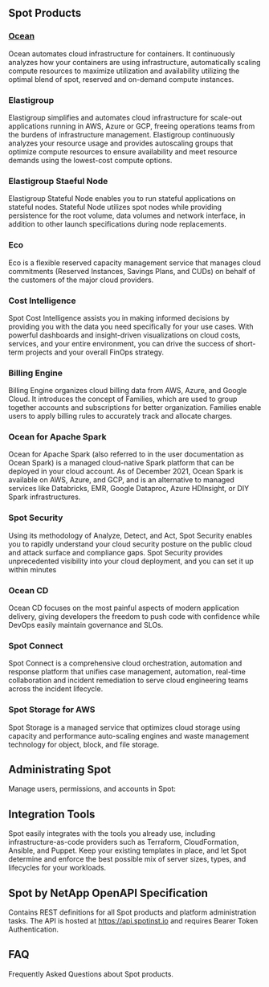 <meta name="robots" content="noindex">


## Spot Products

### [Ocean](https://docs.spot.io/ocean/)

Ocean automates cloud infrastructure for containers. It continuously analyzes how your containers are using infrastructure, automatically scaling compute resources to maximize utilization and availability utilizing the optimal blend of spot, reserved and on-demand compute instances.

### Elastigroup

Elastigroup simplifies and automates cloud infrastructure for scale-out applications running in AWS, Azure or GCP, freeing operations teams from the burdens of infrastructure management. Elastigroup continuously analyzes your resource usage and provides autoscaling groups that optimize compute resources to ensure availability and meet resource demands using the lowest-cost compute options.

### Elastigroup Staeful Node

Elastigroup Stateful Node enables you to run stateful applications on stateful nodes. Stateful Node utilizes spot nodes while providing persistence for the root volume, data volumes and network interface, in addition to other launch specifications during node replacements.

### Eco

Eco is a flexible reserved capacity management service that manages cloud commitments (Reserved Instances, Savings Plans, and CUDs) on behalf of the customers of the major cloud providers.

### Cost Intelligence

Spot Cost Intelligence assists you in making informed decisions by providing you with the data you need specifically for your use cases. With powerful dashboards and insight-driven visualizations on cloud costs, services, and your entire environment, you can drive the success of short-term projects and your overall FinOps strategy.

### Billing Engine

Billing Engine organizes cloud billing data from AWS, Azure, and Google Cloud. It introduces the concept of Families, which are used to group together accounts and subscriptions for better organization. Families enable users to apply billing rules to accurately track and allocate charges.


### Ocean for Apache Spark

Ocean for Apache Spark (also referred to in the user documentation as Ocean Spark) is a managed cloud-native Spark platform that can be deployed in your cloud account. As of December 2021, Ocean Spark is available on AWS, Azure, and GCP, and is an alternative to managed services like Databricks, EMR, Google Dataproc, Azure HDInsight, or DIY Spark infrastructures.

### Spot Security

Using its methodology of Analyze, Detect, and Act, Spot Security enables you to rapidly understand your cloud security posture on the public cloud and attack surface and compliance gaps. Spot Security provides unprecedented visibility into your cloud deployment, and you can set it up within minutes

### Ocean CD

Ocean CD focuses on the most painful aspects of modern application delivery, giving developers the freedom to push code with confidence while DevOps easily maintain governance and SLOs.

### Spot Connect

Spot Connect is a comprehensive cloud orchestration, automation and response platform that unifies case management, automation, real-time collaboration and incident remediation to serve cloud engineering teams across the incident lifecycle.


### Spot Storage for AWS

Spot Storage is a managed service that optimizes cloud storage using capacity and performance auto-scaling engines and waste management technology for object, block, and file storage.


## Administrating Spot

Manage users, permissions, and accounts in Spot:

## Integration Tools

Spot easily integrates with the tools you already use, including infrastructure-as-code providers such as Terraform, CloudFormation, Ansible, and Puppet. Keep your existing templates in place, and let Spot determine and enforce the best possible mix of server sizes, types, and lifecycles for your workloads.

## Spot by NetApp OpenAPI Specification

Contains REST definitions for all Spot products and platform administration tasks.
The API is hosted at https://api.spotinst.io and requires Bearer Token Authentication.

## FAQ

Frequently Asked Questions about Spot products.

